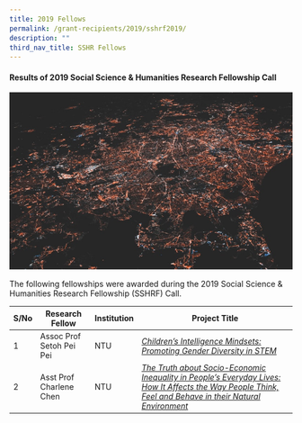 ```yaml
---
title: 2019 Fellows
permalink: /grant-recipients/2019/sshrf2019/
description: ""
third_nav_title: SSHR Fellows
---
```



#### **Results of 2019 Social Science & Humanities Research Fellowship Call**
![](/images/updates2.jpg)

The following fellowships were awarded during the 2019 Social Science & Humanities Research Fellowship (SSHRF) Call. 


| S/No | Research Fellow | Institution |Project Title |
| -------- | -------- | -------- | -------- |
| 1 | Assoc Prof Setoh Pei Pei | NTU |*[Children’s Intelligence Mindsets: Promoting Gender Diversity in STEM](https://staging.d2ih14cxifahz0.amplifyapp.com/projects/research-fellowships/peipei2019/)*  |
| 2 |  Asst Prof Charlene Chen | NTU |*[The Truth about Socio-Economic Inequality in People’s Everyday Lives: How It Affects the Way People Think, Feel and Behave in their Natural Environment](https://staging.d2ih14cxifahz0.amplifyapp.com/projects/research-fellowships/charlene2019/)* |